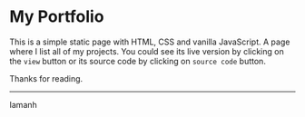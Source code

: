 # My Portfolio

This is a simple static page with HTML, CSS and vanilla JavaScript. A page where I list all of my projects. You could see its live version by clicking on the `view` button or its source code by clicking on `source code` button.

Thanks for reading.

<hr />

Iamanh
